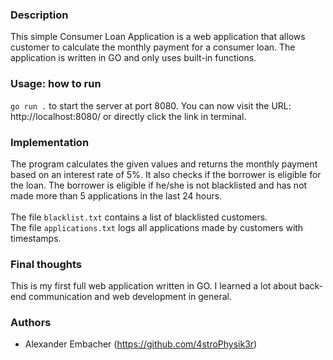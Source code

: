### Description
This simple Consumer Loan Application is a web application that allows customer to calculate the monthly payment for a consumer loan. The application is written in GO and only uses built-in functions.

### Usage: how to run
```go run .``` to start the server at port 8080.
You can now visit the URL: http://localhost:8080/ or directly click the link in terminal.

### Implementation
The program calculates the given values and returns the monthly payment based on an interest rate of 5%. It also checks if the borrower is eligible for the loan. The borrower is eligible if he/she is not blacklisted and has not made more than 5 applications in the last 24 hours.
<br><br>
The file ``blacklist.txt`` contains a list of blacklisted customers.<br>
The file ``applications.txt`` logs all applications made by customers with timestamps.

### Final thoughts
This is my first full web application written in GO. I learned a lot about back-end communication and web development in general.

### Authors
- Alexander Embacher (https://github.com/4stroPhysik3r)